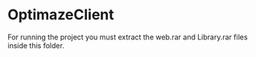 # OptimazeClient

For running the project you must extract the web.rar and Library.rar files inside this folder.
